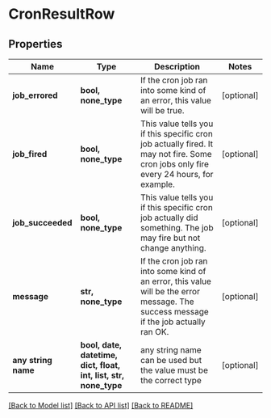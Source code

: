 # CronResultRow


## Properties
Name | Type | Description | Notes
------------ | ------------- | ------------- | -------------
**job_errored** | **bool, none_type** | If the cron job ran into some kind of an error, this value will be true. | [optional] 
**job_fired** | **bool, none_type** | This value tells you if this specific cron job actually fired. It may not fire. Some cron jobs only fire every 24 hours, for example.  | [optional] 
**job_succeeded** | **bool, none_type** | This value tells you if this specific cron job actually did something. The job may fire but not change anything.  | [optional] 
**message** | **str, none_type** | If the cron job ran into some kind of an error, this value will be the error message. The success message if the job actually ran OK.  | [optional] 
**any string name** | **bool, date, datetime, dict, float, int, list, str, none_type** | any string name can be used but the value must be the correct type | [optional]

[[Back to Model list]](../README.md#documentation-for-models) [[Back to API list]](../README.md#documentation-for-api-endpoints) [[Back to README]](../README.md)


